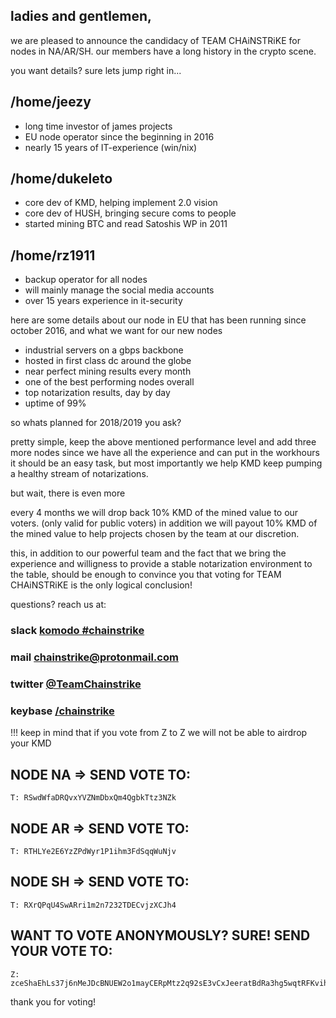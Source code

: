 ## ladies and gentlemen, 

we are pleased to announce the candidacy of
TEAM CHAiNSTRiKE  for nodes in NA/AR/SH. our members
have a long history in the crypto scene.

you want details? sure lets jump right in...    

## /home/jeezy
* long time investor of james projects       
* EU node operator since the beginning in 2016 
* nearly 15 years of IT-experience (win/nix)

## /home/dukeleto
* core dev of KMD, helping implement 2.0 vision
* core dev of HUSH, bringing secure coms to people
* started mining BTC and read Satoshis WP in 2011

## /home/rz1911
* backup operator for all nodes                 
* will mainly manage the social media accounts
* over 15 years experience in it-security

here are some details about our node in EU
that has been running since october 2016,
and what we want for our new nodes 

* industrial servers on a gbps backbone
* hosted in first class dc around the globe
* near perfect mining results every month
* one of the best performing nodes overall
* top notarization results, day by day
* uptime of 99%

so whats planned for 2018/2019 you ask?

pretty simple, keep the above mentioned
performance level  and  add three more nodes 
since we have all the experience and can put
in the workhours it should be an easy task,
but  most importantly we help KMD keep pumping
a healthy stream of notarizations.

but wait, there is even more

every 4 months we will drop back 10% KMD of the 
mined value to our voters. (only valid for public
voters) in addition we will payout 10% KMD of
the mined value to help projects chosen by the
team at our discretion.

this, in addition to our powerful team and the
fact that we bring the experience and willigness
to provide a stable notarization environment
to the table, should be enough to convince you
that voting for TEAM CHAiNSTRiKE is the only
logical conclusion!

questions? reach us at:

### slack [komodo #chainstrike](https://slack.com/app_redirect?channel=chainstrike)
### mail [chainstrike@protonmail.com](mailto:chainstrike@protonmail.com)
### twitter [@TeamChainstrike](https://twitter.com/TeamChainstrike)
### keybase [/chainstrike](https://keybase.io/chainstrike)

!!! keep in mind that if you vote from Z to Z we will not be able to airdrop your KMD

## NODE NA => SEND VOTE TO:

    T: RSwdWfaDRQvxYVZNmDbxQm4QgbkTtz3NZk

## NODE AR => SEND VOTE TO:

    T: RTHLYe2E6YzZPdWyr1P1ihm3FdSqqWuNjv
    
## NODE SH => SEND VOTE TO:

    T: RXrQPqU4SwARri1m2n7232TDECvjzXCJh4

## WANT TO VOTE ANONYMOUSLY? SURE! SEND YOUR VOTE TO:

    Z: zceShaEhLs37j6nMeJDcBNUEW2o1mayCERpMtz2q92sE3vCxJeeratBdRa3hg5wqtRFKvihcaDyW9c9me44SzLUYivpZXGP

thank you for voting!
